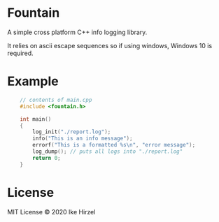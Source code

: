 Fountain
========
A simple cross platform C++ info logging library.

It relies on ascii escape sequences so if using windows, Windows 10 is required.

Example
========
```c++
	// contents of main.cpp
	#include <fountain.h>

	int main()
	{
		log_init("./report.log");
		info("This is an info message");
		errorf("This is a formatted %s\n", "error message");
		log_dump(); // puts all logs into "./report.log"
		return 0;
	}
```
License
=======
MIT License © 2020 Ike Hirzel
